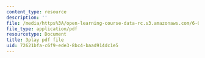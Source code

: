 ```yaml
---
content_type: resource
description: ''
file: /media/https%3A/open-learning-course-data-rc.s3.amazonaws.com/6-004-computation-structures-spring-2017/72621bfac6f9ede38bc4baad914dc1e5_e8eEyYmLx98.pdf
file_type: application/pdf
resourcetype: Document
title: 3play pdf file
uid: 72621bfa-c6f9-ede3-8bc4-baad914dc1e5
---
```


